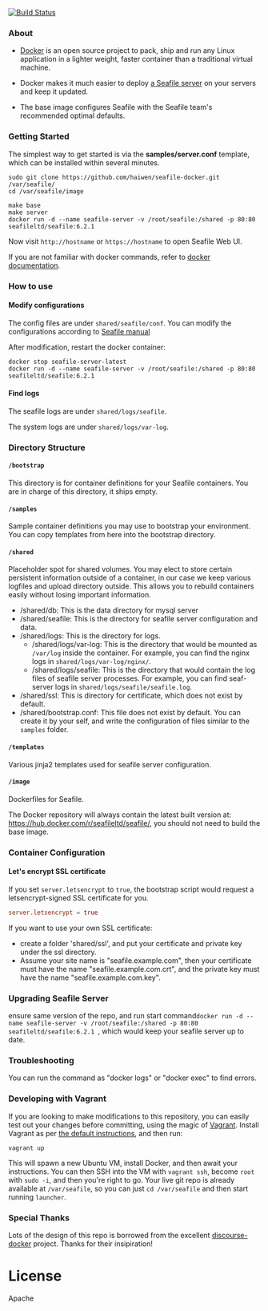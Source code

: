 [![Build Status](https://secure.travis-ci.org/haiwen/seafile-docker.png?branch=master)](http://travis-ci.org/haiwen/seafile-docker)

### About

- [Docker](https://docker.com/) is an open source project to pack, ship and run any Linux application in a lighter weight, faster container than a traditional virtual machine.

- Docker makes it much easier to deploy [a Seafile server](https://github.com/haiwen/seafile) on your servers and keep it updated.

- The base image configures Seafile with the Seafile team's recommended optimal defaults.

### Getting Started

The simplest way to get started is via the **samples/server.conf** template, which can be installed within several minutes.

```
sudo git clone https://github.com/haiwen/seafile-docker.git /var/seafile/
cd /var/seafile/image

make base
make server
docker run -d --name seafile-server -v /root/seafile:/shared -p 80:80 seafileltd/seafile:6.2.1
```

Now visit `http://hostname` or `https://hostname` to open Seafile Web UI.

If you are not familiar with docker commands, refer to [docker documentation](https://docs.docker.com/engine/reference/commandline/cli/).

### How to use

#### Modify configurations

The config files are under `shared/seafile/conf`. You can modify the configurations according to [Seafile manual](https://manual.seafile.com/)

After modification, restart the docker container:

```
docker stop seafile-server-latest
docker run -d --name seafile-server -v /root/seafile:/shared -p 80:80 seafileltd/seafile:6.2.1
```

#### Find logs

The seafile logs are under `shared/logs/seafile`.

The system logs are under `shared/logs/var-log`.


### Directory Structure

#### `/bootstrap`

This directory is for container definitions for your Seafile containers. You are in charge of this directory, it ships empty.

#### `/samples`

Sample container definitions you may use to bootstrap your environment. You can copy templates from here into the bootstrap directory.

#### `/shared`

Placeholder spot for shared volumes. You may elect to store certain persistent information outside of a container, in our case we keep various logfiles and upload directory outside. This allows you to rebuild containers easily without losing important information.

- /shared/db: This is the data directory for mysql server
- /shared/seafile: This is the directory for seafile server configuration and data.
- /shared/logs: This is the directory for logs.
    - /shared/logs/var-log: This is the directory that would be mounted as `/var/log` inside the container. For example, you can find the nginx logs in `shared/logs/var-log/nginx/`.
    - /shared/logs/seafile: This is the directory that would contain the log files of seafile server processes. For example, you can find seaf-server logs in `shared/logs/seafile/seafile.log`.
- /shared/ssl: This is directory for certificate, which does not exist by default.
- /shared/bootstrap.conf: This file does not exist by default. You can create it by your self, and write the configuration of files similar to the `samples` folder.

#### `/templates`

Various jinja2 templates used for seafile server configuration.

#### `/image`

Dockerfiles for Seafile.

The Docker repository will always contain the latest built version at: https://hub.docker.com/r/seafileltd/seafile/, you should not need to build the base image.

### Container Configuration

#### Let's encrypt SSL certificate

If you set `server.letsencrypt` to `true`, the bootstrap script would request a letsencrypt-signed SSL certificate for you.

```conf
server.letsencrypt = true
```

If you want to use your own SSL certificate:
- create a folder 'shared/ssl', and put your certificate and private key under the ssl directory.
- Assume your site name is "seafile.example.com", then your certificate must have the name "seafile.example.com.crt", and the private key must have the name "seafile.example.com.key".

### Upgrading Seafile Server

ensure same version of the repo, and run start command`docker run -d --name seafile-server -v /root/seafile:/shared -p 80:80 seafileltd/seafile:6.2.1 `, which would keep your seafile server up to date.

### Troubleshooting

You can run the command as "docker logs" or "docker exec" to find errors.

### Developing with Vagrant

If you are looking to make modifications to this repository, you can easily test
out your changes before committing, using the magic
of [Vagrant](http://vagrantup.com). Install Vagrant as
per
[the default instructions](http://docs.vagrantup.com/v2/installation/index.html),
and then run:

    vagrant up

This will spawn a new Ubuntu VM, install Docker, and then await your
instructions. You can then SSH into the VM with `vagrant ssh`, become `root`
with `sudo -i`, and then you're right to go. Your live git repo is already
available at `/var/seafile`, so you can just `cd /var/seafile` and then start
running `launcher`.

### Special Thanks

Lots of the design of this repo is borrowed from the excellent [discourse-docker](https://github.com/discourse/discourse_docker) project. Thanks for their insipiration!

License
===
Apache

